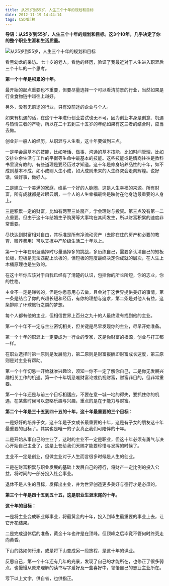 ```yaml
---
title: 从25岁到55岁，人生三个十年的规划和目标
date: 2012-11-19 14:44:14
tags: CSDN迁移
---
```

   **导语：从25岁到55岁，人生三个十年的规划和目标。这3个10年，几乎决定了你的整个职业生涯和生活质量。**

 ![从25岁到55岁，人生三个十年的规划和目标](http://upload.univs.cn/2012/0829/1346204556866.jpg)

 看黑幼龙的采访。七十岁的老人，看他的经历，验证了我最近对于人生进入职涯后三个十年的一个思考。

 **第一个十年是积累的十年。**

 最开始的起点重要也不重要，但要尽量选择一个可以看清前景的行业，当然如果是行业食物链中越往上越好。

 另外，没有无前途的行业，只有没前途的企业与个人。

 如果有机遇的话，在这个十年进行创业尝试也无不可。因为创业本身是创意、机遇与热情三者的产物，所以在二十五到三十五岁的年纪如果有这三者的结合时，应当去做。

 创业非一般人的经历，从职涯与人生看，这十年要做到三点。

 一是学会最基本的技能，比如听话、做事、沟通的基本技能，比如时间管理，比如安排业余生活与工作的平衡等生命中最基本的技能。这些技能或是情商往往是教科书里没有教的，有些道理是要经历过才知道。这十年是修身培养品性的十年，如不成则基本不成，如小成则人生小成，如大成则未来的人生终究会走向辉煌。说好话，做好事，做好人。

 二是建立一个美满的家庭，维系一个好的人脉圈，这是人生幸福的来源。所有财富，所有成就都是过眼云烟，一个人的人生幸福最终是映射在他身边最重要的人身上。

 三是积累一定的财富，比如有两至三处房产，学会理财与投资。第三点没有第一二点重要。但由于这十年结婚生子购房等大事均在其间发生，所以财富积累的速度非常重要。

 尽快达到财富相对自由，其标准是所有净流动资产（去除在住的房产和必要的教育、赡养费用）可以支撑中产阶级生活二十年以上。

 第一个十年在职涯选择时尽量选择多的挑战，多历练自己，需要多认清自己的短板长板，短板是无法匹配上长板的，但短板的短度最终决定你成就的层次，在人生上木桶原理也是生效的。

 在这十年你应该对于自我已经有了清楚的认识，包括你的所长所短，你的志业，你的性格。

 主业不一定是赚钱的，但是你愿意用心去做，且会对于这世界提供美好的事情，第一条是结合了你的兴趣长短和经历，有你的理想与追求，第二条是对他人有益，这条排除了环球旅行之类的梦想。

 每个人都有他的主业，但相信世界上百分之九十的人最终没有找到他的主业。

 第一个十年不一定与主业密切相关，但关键是尽早发现你的主业，尽早开始准备。

 第一个十年的职涯上一定要成为一行业的专家，这是你财富的根源，创业与打工都一样。

 在职业选择时第一原则是发展能力，第二原则是财富报酬即财富成长速度，第三原则是对主业有帮助。

 第一个十年切忌一开始就唯兴趣论，须知一你不一定了解你自己，二是你无发展兴趣相关工作的机遇。第一个十年切忌唯财富论或仇视财富，财富非目的，但非常重要。

 第一个十年还是与前三个目标相适应，不要在意一城一地的得失，要抓住你的机遇，在某些时候可以忽略乐趣与兴趣，重点的是在于能力与财富。

 **第二个十年是三十五到四十五的十年，这十年最重要的三个目标：**

 一是好好的培养子女，这十年是子女成长最重要的十年，这是有子女的朋友这十年最重要的目标了。其实也是唯一的子女真正我们可陪伴的十年。

 二是开始从事自己的主业了，这时的主业不一定是职业，但这十年必须有勇气与决心开始自己主业了，这是上苍给我们天赐才能要珍惜与发挥的时候了。

 主业不一定是创业，但做主业对于人生而言很多时候是人生的创业。

 三是在财富积累与职业发展的基础上发展自己的德行，将财产一定比例的投入公益，将时间的一部分投入社会事业。

 退休不是人生的目标，发挥出主业，并为世界创造更多美好与德行才是必须的。

 **第三个十年是四十五到五十五，这是职业生涯末尾的十年。**

 **这十年的目标：**

 一是将主业变成职业即事业，将最黄金的十年，投入到毕生最重要的事业上去，让它开花结果。

 二是完成退休后的准备，黄金十年也许是在顶峰。但顶峰之后毕竟不管何时终究走向黄昏。

 下山的路如何行走，或是将下山变成另一段旅程，是这十年的课业。

 反思自己，第一个十年还有几年的光景，发现了自己的才能所在，也修正了很多弱点，也慢慢从原来理解的读书写字爱好及一些喜好中，领悟自己的志业主业所在。

 写下以上文字，供自省，也供指正。

   
   
 